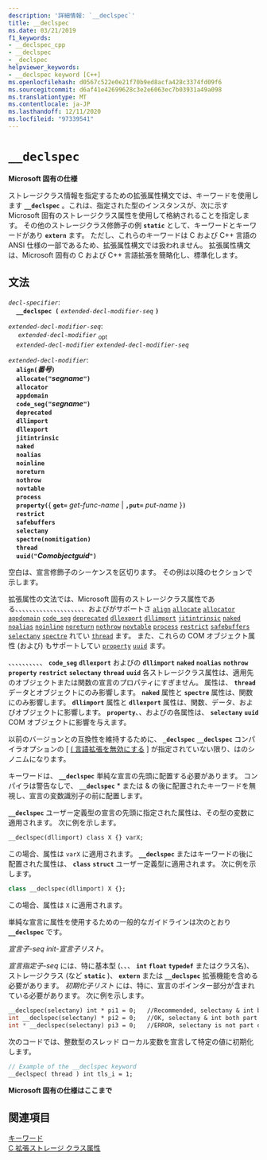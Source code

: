 ```yaml
---
description: '詳細情報: `__declspec`'
title: __declspec
ms.date: 03/21/2019
f1_keywords:
- __declspec_cpp
- __declspec
- _declspec
helpviewer_keywords:
- __declspec keyword [C++]
ms.openlocfilehash: d0567c522e0e21f70b9ed8acfa428c3374fd09f6
ms.sourcegitcommit: d6af41e42699628c3e2e6063ec7b03931a49a098
ms.translationtype: MT
ms.contentlocale: ja-JP
ms.lasthandoff: 12/11/2020
ms.locfileid: "97339541"
---
```

# `__declspec`

**Microsoft 固有の仕様**

ストレージクラス情報を指定するための拡張属性構文では、キーワードを使用します **`__declspec`** 。これは、指定された型のインスタンスが、次に示す Microsoft 固有のストレージクラス属性を使用して格納されることを指定します。 その他のストレージクラス修飾子の例 **`static`** として、キーワードとキーワードがあり **`extern`** ます。 ただし、これらのキーワードは C および C++ 言語の ANSI 仕様の一部であるため、拡張属性構文では扱われません。 拡張属性構文は、Microsoft 固有の C および C++ 言語拡張を簡略化し、標準化します。

## <a name="grammar"></a>文法

*`decl-specifier`*:<br/>
&nbsp;&nbsp;&nbsp;&nbsp;**`__declspec (`**  *`extended-decl-modifier-seq`*  **`)`**

*`extended-decl-modifier-seq`*:<br/>
&nbsp;&nbsp;&nbsp;&nbsp; *`extended-decl-modifier`* <sub>opt</sub><br/>
&nbsp;&nbsp;&nbsp;&nbsp;*`extended-decl-modifier`* *`extended-decl-modifier-seq`*

*`extended-decl-modifier`*:<br/>
&nbsp;&nbsp;&nbsp;&nbsp;**`align(`***番号***`)`**<br/>
&nbsp;&nbsp;&nbsp;&nbsp;**`allocate("`***segname***`")`**<br/>
&nbsp;&nbsp;&nbsp;&nbsp;**`allocator`**<br/>
&nbsp;&nbsp;&nbsp;&nbsp;**`appdomain`**<br/>
&nbsp;&nbsp;&nbsp;&nbsp;**`code_seg("`***segname***`")`**<br/>
&nbsp;&nbsp;&nbsp;&nbsp;**`deprecated`**<br/>
&nbsp;&nbsp;&nbsp;&nbsp;**`dllimport`**<br/>
&nbsp;&nbsp;&nbsp;&nbsp;**`dllexport`**<br/>
&nbsp;&nbsp;&nbsp;&nbsp;**`jitintrinsic`**<br/>
&nbsp;&nbsp;&nbsp;&nbsp;**`naked`**<br/>
&nbsp;&nbsp;&nbsp;&nbsp;**`noalias`**<br/>
&nbsp;&nbsp;&nbsp;&nbsp;**`noinline`**<br/>
&nbsp;&nbsp;&nbsp;&nbsp;**`noreturn`**<br/>
&nbsp;&nbsp;&nbsp;&nbsp;**`nothrow`**<br/>
&nbsp;&nbsp;&nbsp;&nbsp;**`novtable`**<br/>
&nbsp;&nbsp;&nbsp;&nbsp;**`process`**<br/>
&nbsp;&nbsp;&nbsp;&nbsp;**`property(`**{ **`get=`** _get-func-name_ &#124; **`,put=`** _put-name_ }**`)`**<br/>
&nbsp;&nbsp;&nbsp;&nbsp;**`restrict`**<br/>
&nbsp;&nbsp;&nbsp;&nbsp;**`safebuffers`**<br/>
&nbsp;&nbsp;&nbsp;&nbsp;**`selectany`**<br/>
&nbsp;&nbsp;&nbsp;&nbsp;**`spectre(nomitigation)`**<br/>
&nbsp;&nbsp;&nbsp;&nbsp;**`thread`**<br/>
&nbsp;&nbsp;&nbsp;&nbsp;**`uuid("`***Comobjectguid***`")`**

空白は、宣言修飾子のシーケンスを区切ります。 その例は以降のセクションで示します。

拡張属性の文法では、Microsoft 固有のストレージクラス属性である、、、、、、、、、、、、、、、、、、、、およびがサポートさ [`align`](../cpp/align-cpp.md) [`allocate`](../cpp/allocate.md) [`allocator`](../cpp/allocator.md) [`appdomain`](../cpp/appdomain.md) [`code_seg`](../cpp/code-seg-declspec.md) [`deprecated`](../cpp/deprecated-cpp.md) [`dllexport`](../cpp/dllexport-dllimport.md) [`dllimport`](../cpp/dllexport-dllimport.md) [`jitintrinsic`](../cpp/jitintrinsic.md) [`naked`](../cpp/naked-cpp.md) [`noalias`](../cpp/noalias.md) [`noinline`](../cpp/noinline.md) [`noreturn`](../cpp/noreturn.md) [`nothrow`](../cpp/nothrow-cpp.md) [`novtable`](../cpp/novtable.md) [`process`](../cpp/process.md) [`restrict`](../cpp/restrict.md) [`safebuffers`](../cpp/safebuffers.md) [`selectany`](../cpp/selectany.md) [`spectre`](../cpp/spectre.md) れてい [`thread`](../cpp/thread.md) ます。 また、これらの COM オブジェクト属性 (および) もサポートしてい [`property`](../cpp/property-cpp.md) [`uuid`](../cpp/uuid-cpp.md) ます。

、、、、、、、、、、 **`code_seg`** **`dllexport`** およびの **`dllimport`** **`naked`** **`noalias`** **`nothrow`** **`property`** **`restrict`** **`selectany`** **`thread`** **`uuid`** 各ストレージクラス属性は、適用先のオブジェクトまたは関数の宣言のプロパティにすぎません。 属性は、 **`thread`** データとオブジェクトにのみ影響します。 **`naked`** 属性と **`spectre`** 属性は、関数にのみ影響します。 **`dllimport`** 属性と **`dllexport`** 属性は、関数、データ、およびオブジェクトに影響します。 **`property`**、、およびの各属性は、 **`selectany`** **`uuid`** COM オブジェクトに影響を与えます。

以前のバージョンとの互換性を維持するために、 **`_declspec`** **`__declspec`** コンパイラオプションの [ [ \( 言語拡張を無効にする](../build/reference/za-ze-disable-language-extensions.md) ] が指定されていない限り、はのシノニムになります。

キーワードは、 **`__declspec`** 単純な宣言の先頭に配置する必要があります。 コンパイラは警告なしで、 **`__declspec`** * または & の後に配置されたキーワードを無視し、宣言の変数識別子の前に配置します。

**`__declspec`** ユーザー定義型の宣言の先頭に指定された属性は、その型の変数に適用されます。 次に例を示します。

```cpp
__declspec(dllimport) class X {} varX;
```

この場合、属性は `varX` に適用されます。 **`__declspec`** またはキーワードの後に配置された属性は、 **`class`** **`struct`** ユーザー定義型に適用されます。 次に例を示します。

```cpp
class __declspec(dllimport) X {};
```

この場合、属性は `X` に適用されます。

単純な宣言に属性を使用するための一般的なガイドラインは次のとおり **`__declspec`** です。

*宣言子-seq* *init-宣言子リスト*。

*宣言指定子-seq* には、特に基本型 (、、、 **`int`** **`float`** **`typedef`** またはクラス名)、ストレージクラス (など **`static`** )、 **`extern`** または **`__declspec`** 拡張機能を含める必要があります。 *初期化子リスト* には、特に、宣言のポインター部分が含まれている必要があります。 次に例を示します。

```cpp
__declspec(selectany) int * pi1 = 0;   //Recommended, selectany & int both part of decl-specifier
int __declspec(selectany) * pi2 = 0;   //OK, selectany & int both part of decl-specifier
int * __declspec(selectany) pi3 = 0;   //ERROR, selectany is not part of a declarator
```

次のコードでは、整数型のスレッド ローカル変数を宣言して特定の値に初期化します。

```cpp
// Example of the __declspec keyword
__declspec( thread ) int tls_i = 1;
```

**Microsoft 固有の仕様はここまで**

## <a name="see-also"></a>関連項目

[キーワード](../cpp/keywords-cpp.md)<br/>
[C 拡張ストレージ クラス属性](../c-language/c-extended-storage-class-attributes.md)
